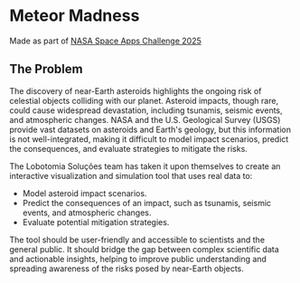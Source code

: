 # Meteor Madness

Made as part of [NASA Space Apps Challenge 2025](https://www.spaceappschallenge.org/2025/challenges/meteor-madness)

## The Problem

The discovery of near-Earth asteroids highlights the ongoing risk of celestial objects colliding with our planet. Asteroid impacts, though rare, could cause widespread devastation, including tsunamis, seismic events, and atmospheric changes.
NASA and the U.S. Geological Survey (USGS) provide vast datasets on asteroids and Earth's geology, but this information is not well-integrated, making it difficult to model impact scenarios, predict the consequences, and evaluate strategies to mitigate the risks.

The Lobotomia Soluções team has taken it upon themselves to create an interactive visualization and simulation tool that uses real data to:

* Model asteroid impact scenarios.
* Predict the consequences of an impact, such as tsunamis, seismic events, and atmospheric changes.
* Evaluate potential mitigation strategies.

The tool should be user-friendly and accessible to scientists and the general public. It should bridge the gap between complex scientific data and actionable insights, helping to improve public understanding and spreading awareness of the risks posed by near-Earth objects.